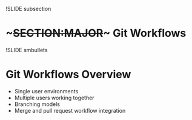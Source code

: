 !SLIDE subsection
# ~~~SECTION:MAJOR~~~ Git Workflows

!SLIDE smbullets
# Git Workflows Overview

* Single user environments
* Multiple users working together
* Branching models
* Merge and pull request workflow integration
